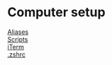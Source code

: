 # Computer setup

[Aliases](aliases/Aliases.md)  
[Scripts](scripts/Scripts.md)  
[iTerm](iterm/iTerm.md)  
[.zshrc](.zshrc)
